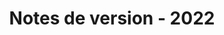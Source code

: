 ﻿---
title: Notes de version - 2022
type: docs
weight: 9
url: /fr/python-java/release-notes/2022/
---
